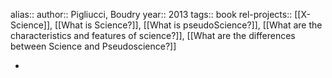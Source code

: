 alias::
author:: Pigliucci, Boudry
year:: 2013
tags:: book
rel-projects:: [[X-Science]],
 [[What is Science?]], [[What is pseudoScience?]], [[What are the characteristics and features of science?]], [[What are the differences between Science and Pseudoscience?]]


-
